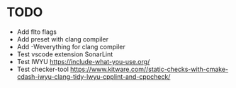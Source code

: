 # TODO

- Add flto flags
- Add preset with clang compiler
- Add -Weverything for clang compiler
- Test vscode extension SonarLint
- Test IWYU https://include-what-you-use.org/
- Test checker-tool https://www.kitware.com//static-checks-with-cmake-cdash-iwyu-clang-tidy-lwyu-cpplint-and-cppcheck/
